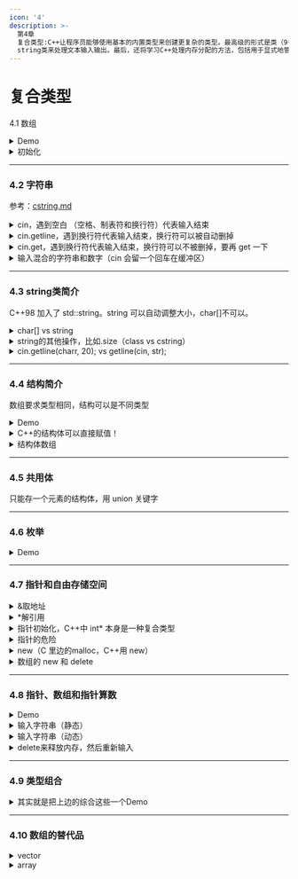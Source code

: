 ```yaml
---
icon: '4'
description: >-
  第4章
  复合类型:C++让程序员能够使用基本的内置类型来创建更复杂的类型。最高级的形式是类（9～13章）。本章主要包括数组(存储多个同类型的值)、结构(存储多个不同类型的值)、指针(标识内存位置)。您还将学习如何创建和存储文本字符串及如何使用C风格字符数组和C++
  string类来处理文本输入输出。最后，还将学习C++处理内存分配的方法，包括用于显式地管理内存的new和delete运算符。
---
```


# 复合类型

4.1 数组

<details>

<summary>Demo</summary>

```cpp
// arrayone.cpp -- small arrays of integers
#include <iostream>
int main()
{
    using namespace std;
    int yams[3];    // creates array with three elements
    yams[0] = 7;    // assign value to first element
    yams[1] = 8;
    yams[2] = 6;

    int yamcosts[3] = {20, 30, 5}; // create, initialize array
    // int yamcosts[3]; // not allowed
    // yamcosts = {20, 30, 5}; // not allowed

    // NOTE: If your C++ compiler or translator can't initialize
    // this array, use static int yamcosts[3] instead of
    // int yamcosts[3]

    cout << "Total yams = ";
    cout << yams[0] + yams[1] + yams[2] << endl;
    cout << "The package with " << yams[1] << " yams costs ";
    cout << yamcosts[1] << " cents per yam.\n";
    int total = yams[0] * yamcosts[0] + yams[1] * yamcosts[1];
    total = total + yams[2] * yamcosts[2];
    cout << "The total yam expense is " << total << " cents.\n";

    cout << "\nSize of yams array = " << sizeof yams;
    cout << " bytes.\n";
    cout << "Size of one element = " << sizeof yams[0];
    cout << " bytes.\n";

    // cin.get();
    return 0; 
}

```

```
(base) kimshan@MacBook-Pro output % ./"arrayone"
Total yams = 21
The package with 8 yams costs 30 cents per yam.
The total yam expense is 410 cents.

Size of yams array = 12 bytes.
Size of one element = 4 bytes.
```

</details>

<details>

<summary>初始化</summary>

```cpp
// 赋值
int a[3] = {1,2,3};
// [1,2,3]
int b[3] = {1,2};
// [1,2,0]
int c[3] = {0};
// [0,0,0]

// 可以省略= （C++11）
int d[3] {1,2,3};
// [1,2,3]
int e[3] {0};
// [0,0,0]
```

</details>

***

### 4.2 字符串

参考：[cstring.md](library/cstring.md "mention")

<details>

<summary>cin，遇到空白 （空格、制表符和换行符）代表输入结束</summary>

```cpp
// strings.cpp -- storing strings in an array
#include <iostream>
#include <cstring>  // for the strlen() function
int main()
{
    using namespace std;
    const int Size = 15;
    char name1[Size];               // empty array
    char name2[Size] = "C++owboy";  // initialized array
    // NOTE: some implementations may require the static keyword
    // to initialize the array name2

    cout << "Howdy! I'm " << name2;
    cout << "! What's your name?\n";
    cin >> name1;
    cout << "Well, " << name1 << ", your name has ";
    cout << strlen(name1) << " letters and is stored\n";
    cout << "in an array of " << sizeof(name1) << " bytes.\n";
    cout << "Your initial is " << name1[0] << ".\n";
    name2[3] = '\0';                // set to null character
    cout << "Here are the first 3 characters of my name: ";
    cout << name2 << endl;
    // cin.get();
    // cin.get();
    return 0;
}

```

```
Howdy! I'm C++owboy! What's your name?
Charles
Well, Charles, your name has 7 letters and is stored
in an array of 15 bytes.
Your initial is C.
Here are the first 3 characters of my name: C++
```

</details>

<details>

<summary>cin.getline，遇到换行符代表输入结束，换行符可以被自动删掉</summary>

{% code title="错误的输入案例" %}
```cpp
// instr1.cpp -- reading more than one string
#include <iostream>
int main()
{
    using namespace std;
    const int ArSize = 20;
    char name[ArSize];
    char dessert[ArSize];

    cout << "Enter your name:\n";
    cin >> name;
    cout << "Enter your favorite dessert:\n";
    cin >> dessert;
    cout << "I have some delicious " << dessert;
    cout << " for you, " << name << ".\n";
    // cin.get();
	// cin.get();
    return 0; 
}
```
{% endcode %}

```
(base) kimshan@MacBook-Pro output % ./"instr1"
Enter your name:
Jassica Windy
Enter your favorite dessert:
I have some delicious Windy for you, Jassica.
```

{% code title="正确的" %}
```cpp
// instr2.cpp -- reading more than one word with getline
#include <iostream>
int main()
{
    using namespace std;
    const int ArSize = 20;
    char name[ArSize];
    char dessert[ArSize];

    cout << "Enter your name:\n";
    cin.getline(name, ArSize);  // reads through newline
    cout << "Enter your favorite dessert:\n";
    cin.getline(dessert, ArSize);
    cout << "I have some delicious " << dessert;
    cout << " for you, " << name << ".\n";
    // cin.get();
    return 0; 
}

```
{% endcode %}

```
(base) kimshan@MacBook-Pro output % ./"instr2"
Enter your name:
Jassica Windy
Enter your favorite dessert:
Cookie
I have some delicious Cookie for you, Jassica Windy.
```

</details>

<details>

<summary>cin.get，遇到换行符代表输入结束，换行符可以不被删掉，要再 get 一下</summary>

```cpp
// instr3.cpp -- reading more than one word with get() & get()
#include <iostream>
int main()
{
    using namespace std;
    const int ArSize = 20;
    char name[ArSize];
    char dessert[ArSize];

    cout << "Enter your name:\n";
    cin.get(name, ArSize).get();    // read string, newline
    cout << "Enter your favorite dessert:\n";
    cin.get(dessert, ArSize).get();
    cout << "I have some delicious " << dessert;
    cout << " for you, " << name << ".\n";
    // cin.get();
    return 0; 
}

```

```
(base) kimshan@MacBook-Pro output % ./"instr3"
Enter your name:
Tony's Fu
Enter your favorite dessert:
Soup
I have some delicious Soup for you, Tony's Fu.
```

</details>

<details>

<summary>输入混合的字符串和数字（cin 会留一个回车在缓冲区）</summary>

<pre class="language-cpp"><code class="lang-cpp">// numstr.cpp -- following number input with line input
#include &#x3C;iostream>
int main()
{
    using namespace std;
    cout &#x3C;&#x3C; "What year was your house built?\n";
    int year;
<strong>    (cin >> year).get();
</strong><strong>    // cin.get();
</strong>    cout &#x3C;&#x3C; "What is its street address?\n";
    char address[80];
    cin.getline(address, 80);
    cout &#x3C;&#x3C; "Year built: " &#x3C;&#x3C; year &#x3C;&#x3C; endl;
    cout &#x3C;&#x3C; "Address: " &#x3C;&#x3C; address &#x3C;&#x3C; endl;
    cout &#x3C;&#x3C; "Done!\n";
    // cin.get();
    return 0;
}

</code></pre>

```
(base) kimshan@MacBook-Pro output % ./"numstr"
What year was your house built?
2022
What is its street address?
No1
Year built: 2022
Address: No1
Done!
```

</details>

***

### 4.3 string类简介

C++98 加入了 std::string。string 可以自动调整大小，char\[]不可以。

<details>

<summary>char[] vs string</summary>

```cpp
// Init
char array1[20]; // √
char array2[20] = "Hello"; // √
char array3[] = "Hello"; // √
char array4[20] = {"Hello"}; // √
char array5[] = {"Hello"}; // √

string str1 = "Hello"; √
string str2 = {"Hello"}; √

// Assign
array1 = array2;// x
str1 = str2; // √

// 拼接
str1 += str2; // √
```

```cpp
// strtype2.cpp - assigning, adding, and appending
#include <iostream>
#include <string>               // make string class available
int main()
{
    using namespace std;
    string s1 = "penguin";
    string s2, s3;

    cout << "You can assign one string object to another: s2 = s1\n";
    s2 = s1;
    cout << "s1: " << s1 << ", s2: " << s2 << endl;
    cout << "You can assign a C-style string to a string object.\n";
    cout << "s2 = \"buzzard\"\n";
    s2 = "buzzard";
    cout << "s2: " << s2 << endl;
    cout << "You can concatenate strings: s3 = s1 + s2\n";
    s3 = s1 + s2;
    cout << "s3: " << s3 << endl;
    cout << "You can append strings.\n";
    s1 += s2;
    cout <<"s1 += s2 yields s1 = " << s1 << endl;
    s2 += " for a day";
    cout <<"s2 += \" for a day\" yields s2 = " << s2 << endl;

    //cin.get();
    return 0; 
}
```

```
(base) kimshan@MacBook-Pro output % ./"strtype2"
You can assign one string object to another: s2 = s1
s1: penguin, s2: penguin
You can assign a C-style string to a string object.
s2 = "buzzard"
s2: buzzard
You can concatenate strings: s3 = s1 + s2
s3: penguinbuzzard
You can append strings.
s1 += s2 yields s1 = penguinbuzzard
s2 += " for a day" yields s2 = buzzard for a day
```

</details>

<details>

<summary>string的其他操作，比如.size（class  vs cstring）</summary>

```cpp
// strtype3.cpp -- more string class features
#include <iostream>
#include <string>               // make string class available
#include <cstring>              // C-style string library
int main()
{
    using namespace std;
    char charr1[20]; 
    char charr2[20] = "jaguar"; 
    string str1;  
    string str2 = "panther";

    // assignment for string objects and character arrays
    str1 = str2;                // copy str2 to str1
    strcpy(charr1, charr2);     // copy charr2 to charr1
 
    // appending for string objects and character arrays
    str1 += " paste";           // add paste to end of str1
    strcat(charr1, " juice");   // add juice to end of charr1

    // finding the length of a string object and a C-style string
    int len1 = str1.size();     // obtain length of str1
    int len2 = strlen(charr1);  // obtain length of charr1
 
    cout << "The string " << str1 << " contains "
         << len1 << " characters.\n";
    cout << "The string " << charr1 << " contains "
         << len2 << " characters.\n";
    // cin.get();

    return 0; 
}

```

```
(base) kimshan@MacBook-Pro output % ./"strtype3"
The string panther paste contains 13 characters.
The string jaguar juice contains 12 characters.
```

</details>

<details>

<summary>cin.getline(charr, 20); vs getline(cin, str);</summary>

```cpp
// strtype4.cpp -- line input
#include <iostream>
#include <string>               // make string class available
#include <cstring>              // C-style string library
int main()
{
    using namespace std;
    char charr[20]; 
    string str;

    cout << "Length of string in charr before input: " 
         << strlen(charr) << endl;
    cout << "Length of string in str before input: "
         << str.size() << endl;
    cout << "Enter a line of text:\n";
    cin.getline(charr, 20);     // indicate maximum length
    cout << "You entered: " << charr << endl;
    cout << "Enter another line of text:\n";
    getline(cin, str);          // cin now an argument; no length specifier
    cout << "You entered: " << str << endl;
    cout << "Length of string in charr after input: " 
         << strlen(charr) << endl;
    cout << "Length of string in str after input: "
         << str.size() << endl;
    // cin.get();

    return 0; 
}

```

```
(base) kimshan@MacBook-Pro output % ./"strtype4"
Length of string in charr before input: 0 
Length of string in str before input: 0
Enter a line of text:
qwertyuio
You entered: qwertyuio
Enter another line of text:
asdfghjkl
You entered: asdfghjkl
Length of string in charr after input: 9
Length of string in str after input: 9
```

</details>

***

### 4.4 结构简介

数组要求类型相同，结构可以是不同类型

<details>

<summary>Demo</summary>

<pre class="language-cpp"><code class="lang-cpp">// structur.cpp -- a simple structure
#include &#x3C;iostream>
struct inflatable   // structure declaration
{
    char name[20];
    float volume;
    double price;
};

int main()
{
    using namespace std;
    inflatable guest =
    {
        "Glorious Gloria",  // name value
        1.88,               // volume value
        29.99               // price value
    };  // guest is a structure variable of type inflatable
// It's initialized to the indicated values
<strong>    inflatable pal = // C++里边可以不写成 struct inflatable pal
</strong>    {
        "Audacious Arthur",
        3.12,
        32.99
    };  // pal is a second variable of type inflatable
// NOTE: some implementations require using
// static inflatable guest =

    cout &#x3C;&#x3C; "Expand your guest list with " &#x3C;&#x3C; guest.name;
    cout &#x3C;&#x3C; " and " &#x3C;&#x3C; pal.name &#x3C;&#x3C; "!\n";
// pal.name is the name member of the pal variable
    cout &#x3C;&#x3C; "You can have both for $";
    cout &#x3C;&#x3C; guest.price + pal.price &#x3C;&#x3C; "!\n";
    // cin.get();
    return 0; 
}

</code></pre>

```
(base) kimshan@MacBook-Pro output % ./"structur"
Expand your guest list with Glorious Gloria and Audacious Arthur!
You can have both for $62.98!
```

</details>

<details>

<summary>C++的结构体可以直接赋值！</summary>

<pre class="language-cpp"><code class="lang-cpp">// assgn_st.cpp -- assigning structures
#include &#x3C;iostream>
struct inflatable
{
    char name[20];
    float volume;
    double price;
};
int main()
{
    using namespace std;
    inflatable bouquet =
    {
        "sunflowers",
        0.20,
        12.49
    };
    inflatable choice;
    cout &#x3C;&#x3C; "bouquet: " &#x3C;&#x3C; bouquet.name &#x3C;&#x3C; " for $";
    cout &#x3C;&#x3C; bouquet.price &#x3C;&#x3C; endl;

<strong>    choice = bouquet;  // assign one structure to another
</strong>    cout &#x3C;&#x3C; "choice: " &#x3C;&#x3C; choice.name &#x3C;&#x3C; " for $";
    cout &#x3C;&#x3C; choice.price &#x3C;&#x3C; endl;
    // cin.get();
    return 0; 
}

</code></pre>

```
(base) kimshan@MacBook-Pro output % ./"assgn_st"
bouquet: sunflowers for $12.49
choice: sunflowers for $12.49
```

</details>

<details>

<summary>结构体数组</summary>

```cpp
// arrstruc.cpp -- an array of structures
#include <iostream>
struct inflatable
{
    char name[20];
    float volume;
    double price;
};
int main()
{
    using namespace std;
    inflatable guests[2] =          // initializing an array of structs
    {
        {"Bambi", 0.5, 21.99},      // first structure in array
        {"Godzilla", 2000, 565.99}  // next structure in array
    };

    cout << "The guests " << guests[0].name << " and " << guests[1].name
         << "\nhave a combined volume of "
         << guests[0].volume + guests[1].volume << " cubic feet.\n";
    // cin.get();
    return 0; 
}

```

```
(base) kimshan@MacBook-Pro output % ./"arrstruct"
The guests Bambi and Godzilla
have a combined volume of 2000.5 cubic feet.
```

</details>

***

### 4.5 共用体

只能存一个元素的结构体，用 union 关键字

***

### 4.6 枚举

<details>

<summary>Demo</summary>

```cpp
#include <iostream>
#include <climits>
#include <stdio.h>

enum spectrum
{
    red,
    orange,
    yellow,
    green,
    blue,
    violet,
    indigo,
    ultraviolt
};

int main()
{
    using namespace std;

    spectrum band;
    // 赋值给枚举
    band = blue; // √
    // band = 2; // x
    band = spectrum(2); // √

    // 枚举赋值给别人
    int num = band;
    cout << "num = " << num << ", band = " << band << endl; // num = 2, band = 2

    // enum spectrum1
    // {
    //     red,
    //     orange,
    //     yellow,
    //     green,
    //     blue,
    //     violet
    // };
    // 0,1,2,3,4,5
    // enum spectrum2
    // {
    //     red,
    //     orange,
    //     yellow = 10,
    //     green,
    //     blue,
    //     violet
    // };
    // 0,1,10,11,12,13

    spectrum r = red;
    spectrum b = blue;
    int c = r + b;           // √
    int d = spectrum(r + b); // √
    spectrum e = spectrum(r + b); // √

    return 0;
}
```

</details>

***

### 4.7 指针和自由存储空间

<details>

<summary>&#x26;取地址</summary>

<pre class="language-cpp"><code class="lang-cpp">// address.cpp -- using the &#x26; operator to find addresses
#include &#x3C;iostream>
int main()
{
    using namespace std;
    int donuts = 6;
    double cups = 4.5;

    cout &#x3C;&#x3C; "donuts value = " &#x3C;&#x3C; donuts;
<strong>    cout &#x3C;&#x3C; " and donuts address = " &#x3C;&#x3C; &#x26;donuts &#x3C;&#x3C; endl;
</strong>// NOTE: you may need to use unsigned (&#x26;donuts)
// and unsigned (&#x26;cups)
    cout &#x3C;&#x3C; "cups value = " &#x3C;&#x3C; cups;
<strong>    cout &#x3C;&#x3C; " and cups address = " &#x3C;&#x3C; &#x26;cups &#x3C;&#x3C; endl;
</strong>    // cin.get();
    return 0; 
}

</code></pre>

```
(base) kimshan@MacBook-Pro output % ./"address"
donuts value = 6 and donuts address = 0x7ff7b597c7f8
cups value = 4.5 and cups address = 0x7ff7b597c7f0
```

</details>

<details>

<summary>*解引用</summary>

```cpp
// pointer.cpp -- our first pointer variable
#include <iostream>
int main()
{
    using namespace std;
    int updates = 6;        // declare a variable
    int * p_updates;        // declare pointer to an int

    p_updates = &updates;   // assign address of int to pointer

// express values two ways
    cout << "Values: updates = " << updates;
    cout << ", *p_updates = " << *p_updates << endl;

// express address two ways
    cout << "Addresses: &updates = " << &updates;
    cout << ", p_updates = " << p_updates << endl;

// use pointer to change value
    *p_updates = *p_updates + 1;
    cout << "Now updates = " << updates << endl;
    // cin.get();
    return 0; 
}

```

```
(base) kimshan@MacBook-Pro output % ./"pointer"
Values: updates = 6, *p_updates = 6
Addresses: &updates = 0x7ff7b51f67f8, p_updates = 0x7ff7b51f67f8
Now updates = 7
```

</details>

<details>

<summary> 指针初始化，C++中 int* 本身是一种复合类型</summary>

<pre class="language-cpp"><code class="lang-cpp">// init_ptr.cpp -- initialize a pointer
#include &#x3C;iostream>
int main()
{
    using namespace std;
    int higgens = 5;
<strong>    int * pt = &#x26;higgens;
</strong>
    cout &#x3C;&#x3C; "Value of higgens = " &#x3C;&#x3C; higgens
         &#x3C;&#x3C; "; Address of higgens = " &#x3C;&#x3C; &#x26;higgens &#x3C;&#x3C; endl;
    cout &#x3C;&#x3C; "Value of *pt = " &#x3C;&#x3C; *pt
         &#x3C;&#x3C; "; Value of pt = " &#x3C;&#x3C; pt &#x3C;&#x3C; endl;
    // cin.get();
    return 0; 
}

</code></pre>

```
(base) kimshan@MacBook-Pro output % ./"init_ptr"
Value of higgens = 5; Address of higgens = 0x7ff7b875b7f8
Value of *pt = 5; Value of pt = 0x7ff7b875b7f8
```

</details>

<details>

<summary>指针的危险</summary>

```cpp
// 不要这样
long *p;
*p = 2333333; // 这样就会把不知道什么地方的值改成了2333333
```

</details>

<details>

<summary>new（C 里边的malloc，C++用 new）</summary>

<pre class="language-cpp"><code class="lang-cpp">// use_new.cpp -- using the new operator
#include &#x3C;iostream>
int main()
{
    using namespace std;
    int nights = 1001;
<strong>    int * pt = new int;         // allocate space for an int
</strong>    *pt = 1001;                 // store a value there

    cout &#x3C;&#x3C; "nights value = ";
    cout &#x3C;&#x3C; nights &#x3C;&#x3C; ": location " &#x3C;&#x3C; &#x26;nights &#x3C;&#x3C; endl;
    cout &#x3C;&#x3C; "int ";
    cout &#x3C;&#x3C; "value = " &#x3C;&#x3C; *pt &#x3C;&#x3C; ": location = " &#x3C;&#x3C; pt &#x3C;&#x3C; endl;

<strong>    double * pd = new double;   // allocate space for a double
</strong>    *pd = 10000001.0;           // store a double there

    cout &#x3C;&#x3C; "double ";
    cout &#x3C;&#x3C; "value = " &#x3C;&#x3C; *pd &#x3C;&#x3C; ": location = " &#x3C;&#x3C; pd &#x3C;&#x3C; endl;
    cout &#x3C;&#x3C; "location of pointer pd: " &#x3C;&#x3C; &#x26;pd &#x3C;&#x3C; endl;
    cout &#x3C;&#x3C; "size of pt = " &#x3C;&#x3C; sizeof(pt);
    cout &#x3C;&#x3C; ": size of *pt = " &#x3C;&#x3C; sizeof(*pt) &#x3C;&#x3C; endl;
    cout &#x3C;&#x3C; "size of pd = " &#x3C;&#x3C; sizeof pd;
    cout &#x3C;&#x3C; ": size of *pd = " &#x3C;&#x3C; sizeof(*pd) &#x3C;&#x3C; endl;
    // cin.get();
    return 0;
}

</code></pre>

```
(base) kimshan@MacBook-Pro output % ./"use_new"
nights value = 1001: location 0x7ff7bf9de7f8
int value = 1001: location = 0x7fcef4f06030
double value = 1e+07: location = 0x7fcef4f06040
location of pointer pd: 0x7ff7bf9de7e8
size of pt = 8: size of *pt = 4
size of pd = 8: size of *pd = 8
```

</details>

<details>

<summary>数组的 new 和 delete</summary>

<pre class="language-cpp"><code class="lang-cpp">// arraynew.cpp -- using the new operator for arrays
#include &#x3C;iostream>
int main()
{
    using namespace std;
<strong>    double * p3 = new double [3]; // space for 3 doubles
</strong>    p3[0] = 0.2;                  // treat p3 like an array name
    p3[1] = 0.5;
    p3[2] = 0.8;
    cout &#x3C;&#x3C; "p3[1] is " &#x3C;&#x3C; p3[1] &#x3C;&#x3C; ".\n";
    p3 = p3 + 1;                  // increment the pointer
    cout &#x3C;&#x3C; "Now p3[0] is " &#x3C;&#x3C; p3[0] &#x3C;&#x3C; " and ";
    cout &#x3C;&#x3C; "p3[1] is " &#x3C;&#x3C; p3[1] &#x3C;&#x3C; ".\n";
    p3 = p3 - 1;                  // point back to beginning
<strong>    delete [] p3;                 // free the memory
</strong>    // cin.get();
    return 0; 
}

</code></pre>

```
(base) kimshan@MacBook-Pro output % ./"arraynew"
p3[1] is 0.5.
Now p3[0] is 0.5 and p3[1] is 0.8.
```

</details>

***

### 4.8 指针、数组和指针算数

<details>

<summary>Demo</summary>

1. `pw = pw + 1;`如果pw 指向 double，+1一下地址+8，如果 pw 指向 short，+1 一下地址+2
2. 数组和指针的区别来了！数组是常量，指针可以+1！

```cpp
// addpntrs.cpp -- pointer addition
#include <iostream>
int main()
{
    using namespace std;
    double wages[3] = {10000.0, 20000.0, 30000.0};
    short stacks[3] = {3, 2, 1};

// Here are two ways to get the address of an array
    double * pw = wages;     // name of an array = address
    short * ps = &stacks[0]; // or use address operator
// with array element
    cout << "pw = " << pw << ", *pw = " << *pw << endl;
    pw = pw + 1;
    cout << "add 1 to the pw pointer:\n";
    cout << "pw = " << pw << ", *pw = " << *pw << "\n\n";

    cout << "ps = " << ps << ", *ps = " << *ps << endl;
    ps = ps + 1;
    cout << "add 1 to the ps pointer:\n";
    cout << "ps = " << ps << ", *ps = " << *ps << "\n\n";

    cout << "access two elements with array notation\n";
    cout << "stacks[0] = " << stacks[0] 
         << ", stacks[1] = " << stacks[1] << endl;
    cout << "access two elements with pointer notation\n";

    cout << "*stacks = " << *stacks
         << ", *(stacks + 1) =  " << *(stacks + 1) << endl;

    cout << sizeof(wages) << " = size of wages array\n";
    cout << sizeof(pw) << " = size of pw pointer\n";
    // cin.get();
    return 0; 
}

```

```
(base) kimshan@MacBook-Pro output % ./"addpntrs"
pw = 0x7ff7b86cd7e0, *pw = 10000
add 1 to the pw pointer:
pw = 0x7ff7b86cd7e8, *pw = 20000

ps = 0x7ff7b86cd7d6, *ps = 3
add 1 to the ps pointer:
ps = 0x7ff7b86cd7d8, *ps = 2

access two elements with array notation
stacks[0] = 3, stacks[1] = 2
access two elements with pointer notation
*stacks = 3, *(stacks + 1) =  2
24 = size of wages array
8 = size of pw pointer
```

</details>

<details>

<summary>输入字符串（静态）</summary>



```cpp
// ptrstr.cpp -- using pointers to strings
#include <iostream>
#include <cstring>              // declare strlen(), strcpy()
int main()
{
    using namespace std;
    char animal[20] = "bear";   // animal holds bear
    const char * bird = "wren"; // bird holds address of string
    char * ps;                  // uninitialized

    cout << animal << " and ";  // display bear
    cout << bird << "\n";       // display wren
    // cout << ps << "\n";      //may display garbage, may cause a crash

    cout << "Enter a kind of animal: ";
    cin >> animal;              // ok if input < 20 chars
    // cin >> ps; Too horrible a blunder to try; ps doesn't
    //            point to allocated space

    ps = animal;                // set ps to point to string
    cout << ps << "!\n";       // ok, same as using animal
    cout << "Before using strcpy():\n";
    cout << animal << " at " << (int *) animal << endl;
    cout << ps << " at " << (int *) ps << endl;

    ps = new char[strlen(animal) + 1];  // get new storage
    strcpy(ps, animal);         // copy string to new storage
    cout << "After using strcpy():\n";
    cout << animal << " at " << (int *) animal << endl;
    cout << ps << " at " << (int *) ps << " " << &ps << endl;
    delete [] ps;
    return 0; 
}

```

```
(base) kimshan@MacBook-Pro output % ./"ptrstr"
bear and wren
Enter a kind of animal: snake
snake!
Before using strcpy():
snake at 0x7ff7b2c327e0
snake at 0x7ff7b2c327e0
After using strcpy():
snake at 0x7ff7b2c327e0
snake at 0x7faa28804080 0x7ff7b2c327c8
```

</details>

<details>

<summary>输入字符串（动态）</summary>



```cpp
// newstrct.cpp -- using new with a structure
#include <iostream>
struct inflatable   // structure definition
{
    char name[20];
    float volume;
    double price;
};
int main()
{
    using namespace std;
    inflatable * ps = new inflatable; // allot memory for structure
    cout << "Enter name of inflatable item: ";
    cin.get(ps->name, 20);            // method 1 for member access
    cout << "Enter volume in cubic feet: ";
    cin >> (*ps).volume;              // method 2 for member access
    cout << "Enter price: $";
    cin >> ps->price;
    cout << "Name: " << (*ps).name << endl;              // method 2
    cout << "Volume: " << ps->volume << " cubic feet\n"; // method 1
    cout << "Price: $" << ps->price << endl;             // method 1
    delete ps;                        // free memory used by structure
    // cin.get();
    // cin.get();
    return 0; 
}

```

```
(base) kimshan@MacBook-Pro output % ./"newstrct"
Enter name of inflatable item: Cookie  
Enter volume in cubic feet: 20
Enter price: $100
Name: Cookie
Volume: 20 cubic feet
Price: $100
```

</details>

<details>

<summary>delete来释放内存，然后重新输入</summary>



```cpp
// delete.cpp -- using the delete operator
#include <iostream>
#include <cstring>      // or string.h
using namespace std;
char * getname(void);   // function prototype
int main()
{
    char * name;        // create pointer but no storage
    name = getname();   // assign address of string to name

    cout << name << " at " << (int *) name << "\n";
    delete [] name;     // memory freed

    name = getname();   // reuse freed memory
    cout << name << " at " << (int *) name << "\n";
    delete [] name;     // memory freed again
    // cin.get();
    // cin.get();
    return 0;
}

char * getname()        // return pointer to new string
{
    char temp[80];      // temporary storage
    cout << "Enter last name: ";
    cin >> temp;
    char * pn = new char[strlen(temp) + 1];
    strcpy(pn, temp);   // copy string into smaller space

    return pn;          // temp lost when function ends
}

```

```
(base) kimshan@MacBook-Pro output % ./"delete"
Enter last name: Charles 
Charles at 0x7fcb09804080
Enter last name: Shan
Shan at 0x7fcb08f06030
```

</details>

***

### 4.9 类型组合

<details>

<summary>其实就是把上边的综合这些一个Demo</summary>



```cpp
// mixtypes.cpp --some type combinations
#include <iostream>

struct antarctica_years_end
{
    int year;
 /* some really interesting data, etc. */
};

int main()
{
    antarctica_years_end s01, s02, s03; 
    s01.year = 1998;
    antarctica_years_end * pa = &s02;
    pa->year = 1999;
    antarctica_years_end trio[3]; // array of 3 structures
    trio[0].year = 2003;
    std::cout << trio->year << std::endl;
    const antarctica_years_end * arp[3] = {&s01, &s02, &s03};
    std::cout << arp[1]->year << std::endl;
    const antarctica_years_end ** ppa = arp; 
    auto ppb = arp; // C++0x automatic type deduction
// or else use const antarctica_years_end ** ppb = arp; 
    std::cout << (*ppa)->year << std::endl;
    std::cout << (*(ppb+1))->year << std::endl;
    // std::cin.get();
    return 0;
}
```

```
(base) kimshan@MacBook-Pro output % ./"mixtypes"
2003
1999
1998
1999
```

</details>

***

### 4.10 数组的替代品

<details>

<summary> vector</summary>



```cpp
#include <iostream>
#include <vector>

int main()
{
    using namespace std;
    // 创建一个空的 vector 来存储整数
    vector<int> numbers;

    // 向 vector 添加一些元素
    numbers.push_back(10);
    numbers.push_back(20);
    numbers.push_back(30);
    numbers.push_back(40);
    numbers.push_back(50);

    // 输出 vector 中的元素
    cout << "Vector contains:" << endl;
    for (int i = 0; i < numbers.size(); ++i)
    {
        cout << "Element at index " << i << ": " << numbers[i] << endl;
    }

    // 使用迭代器来访问 vector 中的元素
    cout << "Accessing elements using iterators:" << endl;
    for (vector<int>::iterator it = numbers.begin(); it != numbers.end(); ++it)
    {
        cout << *it << " ";
    }
    cout << endl;

    // 修改 vector 中的元素
    numbers[2] = 300; // 将索引为 2 的元素修改为 300

    // 再次输出 vector 中的元素，查看修改结果
    cout << "After modification, vector contains:" << endl;
    for (int number : numbers)
    {
        cout << number << " ";
    }
    cout << endl;

    // 删除 vector 中的最后一个元素
    numbers.pop_back();

    // 输出 vector 中的元素数量
    cout << "The vector now contains " << numbers.size() << " elements." << endl;

    return 0;
}

```

```
(base) kimshan@MacBook-Pro output % ./"test1"
Vector contains:
Element at index 0: 10
Element at index 1: 20
Element at index 2: 30
Element at index 3: 40
Element at index 4: 50
Accessing elements using iterators:
10 20 30 40 50 
After modification, vector contains:
10 20 300 40 50 
The vector now contains 4 elements.
```

</details>

<details>

<summary>array</summary>

```cpp
// choices.cpp -- array variations
#include <iostream>
#include <vector>   // STL C++98
#include <array>    // C++0x
int main()
{
    using namespace std;
// C, original C++
    double a1[4] = {1.2, 2.4, 3.6, 4.8};
// C++98 STL
    vector<double> a2(4);   // create vector with 4 elements
// no simple way to initialize in C98
    a2[0] = 1.0/3.0;
    a2[1] = 1.0/5.0;
    a2[2] = 1.0/7.0;
    a2[3] = 1.0/9.0;
// C++0x -- create and initialize array object
    array<double, 4> a3 = {3.14, 2.72, 1.62, 1.41};  
    array<double, 4> a4;
    a4 = a3;     // valid for array objects of same size
// use array notation
    cout << "a1[2]: " << a1[2] << " at " << &a1[2] << endl;
    cout << "a2[2]: " << a2[2] << " at " << &a2[2] << endl;
    cout << "a3[2]: " << a3[2] << " at " << &a3[2] << endl;
    cout << "a4[2]: " << a4[2] << " at " << &a4[2] << endl;
// misdeed
    a1[-2] = 20.2;
    cout << "a1[-2]: " << a1[-2] <<" at " << &a1[-2] << endl;
    cout << "a3[2]: " << a3[2] << " at " << &a3[2] << endl;
    cout << "a4[2]: " << a4[2] << " at " << &a4[2] << endl;
    //  cin.get();
    return 0;
}
```

```
(base) kimshan@MacBook-Pro output % ./"choices"
a1[2]: 3.6 at 0x7ff7b52d77e0
a2[2]: 0.142857 at 0x7f8f71004090
a3[2]: 1.62 at 0x7ff7b52d77a0
a4[2]: 1.62 at 0x7ff7b52d7780
a1[-2]: 20.2 at 0x7ff7b52d77c0
a3[2]: 1.62 at 0x7ff7b52d77a0
a4[2]: 1.62 at 0x7ff7b52d7780
```

</details>

